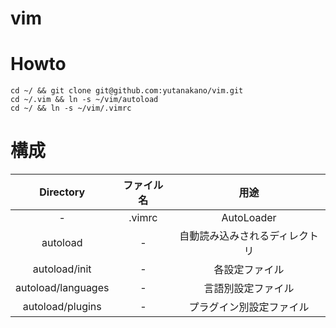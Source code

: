 # vim

# Howto

```
cd ~/ && git clone git@github.com:yutanakano/vim.git
cd ~/.vim && ln -s ~/vim/autoload
cd ~/ && ln -s ~/vim/.vimrc
```

# 構成

|Directory|ファイル名|用途|
|:--:|:--:|:--:|
|-|.vimrc|AutoLoader|
|autoload|-|自動読み込みされるディレクトリ|
|autoload/init|-|各設定ファイル|
|autoload/languages|-|言語別設定ファイル|
|autoload/plugins|-|プラグイン別設定ファイル|
